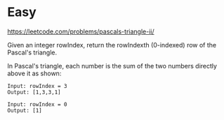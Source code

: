 # Easy
https://leetcode.com/problems/pascals-triangle-ii/

Given an integer rowIndex, return the rowIndexth (0-indexed) row of the Pascal's triangle.

In Pascal's triangle, each number is the sum of the two numbers directly above it as shown:

```
Input: rowIndex = 3
Output: [1,3,3,1]
```

```
Input: rowIndex = 0
Output: [1]
```
